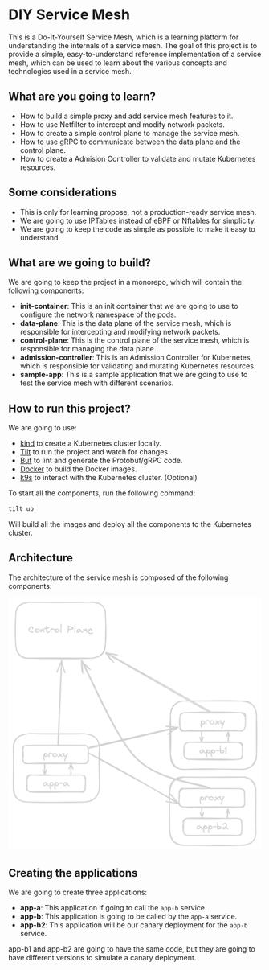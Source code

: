 # DIY Service Mesh

This is a Do-It-Yourself Service Mesh, which is a learning platform for understanding 
the internals of a service mesh. The goal of this project is to provide a simple, 
easy-to-understand reference implementation of a service mesh, which can be used 
to learn about the various concepts and technologies used in a service mesh.

## What are you going to learn?

- How to build a simple proxy and add service mesh features to it.
- How to use Netfilter to intercept and modify network packets.
- How to create a simple control plane to manage the service mesh.
- How to use gRPC to communicate between the data plane and the control plane.
- How to create a Admision Controller to validate and mutate Kubernetes resources.

## Some considerations

- This is only for learning propose, not a production-ready service mesh.
- We are going to use IPTables instead of eBPF or Nftables for simplicity.
- We are going to keep the code as simple as possible to make it easy to understand.


## What are we going to build?

We are going to keep the project in a monorepo, which will contain the following components:

- **init-container**: This is an init container that we are going to use to configure the network namespace of the pods.
- **data-plane**: This is the data plane of the service mesh, which is responsible for intercepting and modifying network packets.
- **control-plane**: This is the control plane of the service mesh, which is responsible for managing the data plane.
- **admission-controller**: This is an Admission Controller for Kubernetes, which is responsible for validating and mutating Kubernetes resources.
- **sample-app**: This is a sample application that we are going to use to test the service mesh with different scenarios.

## How to run this project?

We are going to use:

- [kind](https://kind.sigs.k8s.io/) to create a Kubernetes cluster locally.
- [Tilt](https://tilt.dev/) to run the project and watch for changes.
- [Buf](https://buf.build/) to lint and generate the Protobuf/gRPC code.
- [Docker](https://www.docker.com/) to build the Docker images.
- [k9s](https://k9scli.io/) to interact with the Kubernetes cluster. (Optional)

To start all the components, run the following command:

```bash
tilt up
```

Will build all the images and deploy all the components to the Kubernetes cluster.


## Architecture

The architecture of the service mesh is composed of the following components:

![Architecture](./docs/images/architecture.png)



## Creating the applications

We are going to create three applications:

- **app-a**: This application if going to call the `app-b` service.
- **app-b**: This application is going to be called by the `app-a` service.
- **app-b2**: This application will be our canary deployment for the `app-b` service.

app-b1 and app-b2 are going to have the same code, but they are going to have different versions to simulate a canary deployment.
